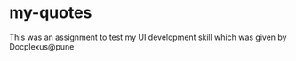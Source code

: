 # my-quotes
This was an assignment to test my UI development skill which was given by Docplexus@pune
